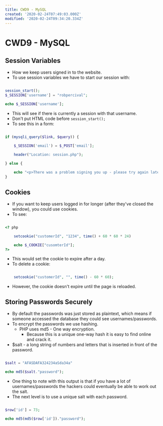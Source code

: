 ```yaml
---
title: CWD9 - MySQL
created: '2020-02-24T07:49:03.000Z'
modified: '2020-02-24T09:34:20.334Z'
---
```


# CWD9 - MySQL

## Session Variables

* How we keep users signed in to the website.
* To use session variables we have to start our session with:

```php

session_start();
$_SESSION['username'] = "robpercival";

echo $_SESSION['username'];

```

* This will see if there is currently a session with that username.
* Don't put HTML code before `session_start();`
* To see this in a form:

```php

if (mysqli_query($link, $query)) {

    $_SESSION('email') = $_POST['email'];

    header("Location: session.php");

} else {
    
    echo "<p>There was a problem signing you up - please try again later.</p>";
}

```


## Cookies

* If you want to keep users logged in for longer (after they've closed the window), you could use cookies.
* To see:

```php

<? php

    setcookie("customerId", "1234", time() + 60 * 60 * 24)

    echo $_COOKIE["cusomterId"];
?>

```

* This would set the cookie to expire after a day.
* To delete a cookie:

```php

    setcookie("customerId", "", time() - 60 * 60);

```

* However, the cookie doesn't expire until the page is reloaded.

## Storing Passwords Securely

* By default the passwords was just stored as plaintext, which means if someone accessed the database they could see usernames/passwords.
* To encrypt the passwords we use hashing.
    * PHP uses md5 - One way encryption.
        * Because this is a unique one-way hash it is easy to find online and crack it.
* $salt - a long string of numbers and letters that is inserted in front of the password.

```php

$salt = "AFASDAFA324234aSda34a"

echo md5($salt."password");

```
* One thing to note with this output is that if you have a lot of usernames/passwords the hackers could eventually be able to work out the salt.
* The next level is to use a unique salt with each password.

```php

$row['id'] = 73;

echo md5(md5($row['id'])."password");

```
